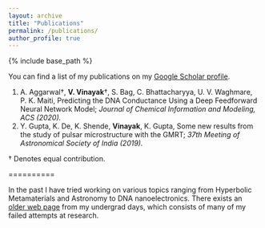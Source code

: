 ```yaml
---
layout: archive
title: "Publications"
permalink: /publications/
author_profile: true
---
```


{% include base_path %}

You can find a list of my publications on my [Google Scholar profile](https://scholar.google.com/citations?hl=en&user=RuEjeXkAAAAJ&view_op=list_works&sortby=pubdate).

1. A. Aggarwal&dagger;, **V. Vinayak**&dagger;, S. Bag, C. Bhattacharyya, U. V. Waghmare, P. K. Maiti, Predicting the DNA Conductance Using a Deep Feedforward Neural Network Model; _Journal of Chemical Information and Modeling, ACS (2020)._
2. Y. Gupta, K. De, K. Shende, **Vinayak**, K. Gupta, Some new results from the study of pulsar microstructure with the GMRT; _37th Meeting of Astronomical Society of India (2019)._

&dagger; Denotes equal contribution.

==========

In the past I have tried working on various topics ranging from Hyperbolic Metamaterials and Astronomy to DNA nanoelectronics. There exists an [older web page](https://sites.google.com/view/vinayak161/) from my undergrad days, which consists of many of my failed attempts at research.
